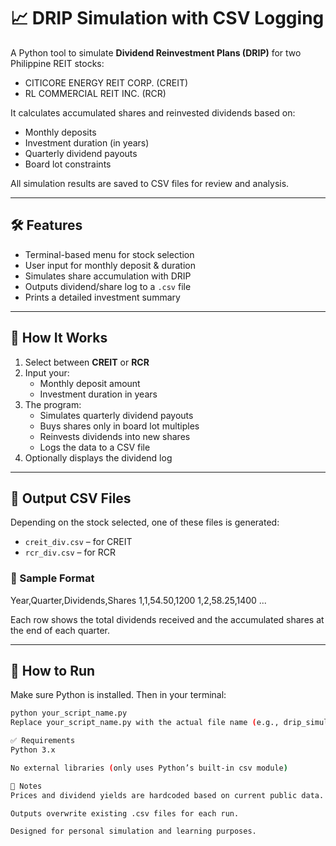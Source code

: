 # 📈 DRIP Simulation with CSV Logging

A Python tool to simulate **Dividend Reinvestment Plans (DRIP)** for two Philippine REIT stocks:

- CITICORE ENERGY REIT CORP. (CREIT)
- RL COMMERCIAL REIT INC. (RCR)

It calculates accumulated shares and reinvested dividends based on:
- Monthly deposits
- Investment duration (in years)
- Quarterly dividend payouts
- Board lot constraints

All simulation results are saved to CSV files for review and analysis.

---

## 🛠️ Features

- Terminal-based menu for stock selection
- User input for monthly deposit & duration
- Simulates share accumulation with DRIP
- Outputs dividend/share log to a `.csv` file
- Prints a detailed investment summary

---

## 🧠 How It Works

1. Select between **CREIT** or **RCR**
2. Input your:
   - Monthly deposit amount
   - Investment duration in years
3. The program:
   - Simulates quarterly dividend payouts
   - Buys shares only in board lot multiples
   - Reinvests dividends into new shares
   - Logs the data to a CSV file
4. Optionally displays the dividend log

---

## 📄 Output CSV Files

Depending on the stock selected, one of these files is generated:

- `creit_div.csv` – for CREIT
- `rcr_div.csv` – for RCR

### 📂 Sample Format

Year,Quarter,Dividends,Shares
1,1,54.50,1200
1,2,58.25,1400
...

Each row shows the total dividends received and the accumulated shares at the end of each quarter.

---

## 🚀 How to Run

Make sure Python is installed. Then in your terminal:

```bash
python your_script_name.py
Replace your_script_name.py with the actual file name (e.g., drip_simulator.py).

✅ Requirements
Python 3.x

No external libraries (only uses Python’s built-in csv module)

📌 Notes
Prices and dividend yields are hardcoded based on current public data.

Outputs overwrite existing .csv files for each run.

Designed for personal simulation and learning purposes.

